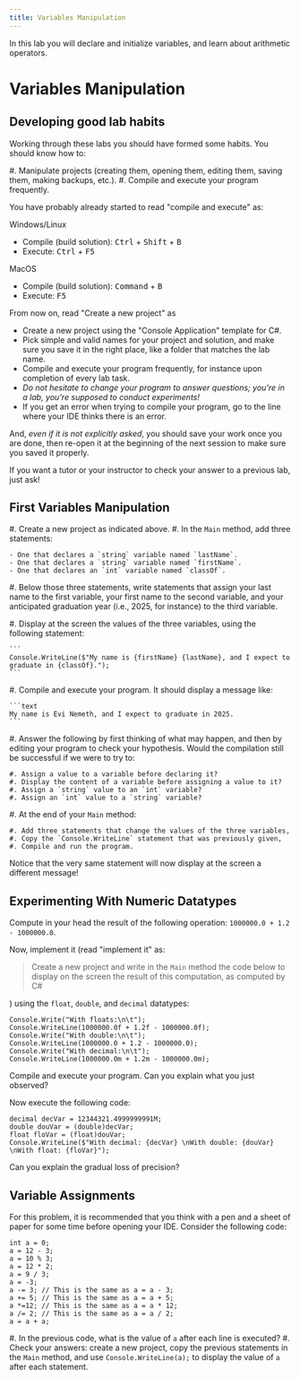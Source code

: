 ```yaml
---
title: Variables Manipulation
---
```


In this lab you will declare and initialize variables, and learn about arithmetic operators.

# Variables Manipulation

## Developing good lab habits

Working through these labs you should have formed some habits. You should know how to:

#. Manipulate projects (creating them, opening them, editing them, saving them, making backups, etc.).
#. Compile and execute your program frequently.

You have probably already started to read "compile and execute" as:

Windows/Linux

- Compile (build solution): <kbd>Ctrl</kbd> + <kbd>Shift</kbd> + <kbd>B</kbd>
- Execute: <kbd>Ctrl</kbd> + <kbd>F5</kbd> 

MacOS

- Compile (build solution): <kbd>Command</kbd> + <kbd>B</kbd>
- Execute: <kbd>F5</kbd> 

From now on, read "Create a new project" as 

 - Create a new project using the "Console Application" template for C\#.
 - Pick simple and valid names for your project and solution, and make sure you save it in the right place, like a folder that matches the lab name.
 - Compile and execute your program frequently, for instance upon completion of every lab task.
 - *Do not hesitate to change your program to answer questions; you're in a lab, you're supposed to conduct experiments!*
 - If you get an error when trying to compile your program, go to the line where your IDE thinks there is an error.

And, _even if it is not explicitly asked_, you should save your work once you are done, then re-open it at the beginning of the next session to make sure you saved it properly.

If you want a tutor or your instructor to check your answer to a previous lab, just ask!


## First Variables Manipulation

#. Create a new project as indicated above.
#. In the `Main` method, add three statements:

    - One that declares a `string` variable named `lastName`.
    - One that declares a `string` variable named `firstName`.
    - One that declares an `int` variable named `classOf`.

#. Below those three statements, write statements that assign your last name to the first variable, your first name to the second variable, and your anticipated graduation year (i.e., 2025, for instance) to the third variable.

#. Display at the screen the values of the three variables, using the following statement:

    ```
    Console.WriteLine($"My name is {firstName} {lastName}, and I expect to graduate in {classOf}.");
    ```

#. Compile and execute your program. It should display a message like:

    ```text
    My name is Evi Nemeth, and I expect to graduate in 2025.
    ```

#. Answer the following by first thinking of what may happen, and then by editing your program to check your hypothesis. Would the compilation still be successful if we were to try to:

    #. Assign a value to a variable before declaring it?
    #. Display the content of a variable before assigning a value to it?
    #. Assign a `string` value to an `int` variable?
    #. Assign an `int` value to a `string` variable?

#. At the end of your `Main` method:

    #. Add three statements that change the values of the three variables,
    #. Copy the `Console.WriteLine` statement that was previously given,
    #. Compile and run the program.
   
   Notice that the very same statement will now display at the screen a different message!

## Experimenting With Numeric Datatypes

Compute in your head the result of the following operation: `1000000.0 + 1.2 - 1000000.0`.

Now, implement it (read "implement it" as: 

> Create a new project and write in the `Main` method the code below to display on the screen the result of this computation, as computed by C#

) using the `float`, `double`, and `decimal` datatypes:

```
Console.Write("With floats:\n\t");
Console.WriteLine(1000000.0f + 1.2f - 1000000.0f);
Console.Write("With double:\n\t");
Console.WriteLine(1000000.0 + 1.2 - 1000000.0);
Console.Write("With decimal:\n\t");
Console.WriteLine(1000000.0m + 1.2m - 1000000.0m);
```

Compile and execute your program. Can you explain what you just observed?

Now execute the following code:

```
decimal decVar = 12344321.4999999991M;
double douVar = (double)decVar;
float floVar = (float)douVar;
Console.WriteLine($"With decimal: {decVar} \nWith double: {douVar} \nWith float: {floVar}");
```

Can you explain the gradual loss of precision?

## Variable Assignments

For this problem, it is recommended that you think with a pen and a sheet of paper for some time before opening your IDE. Consider the following code:

```
int a = 0;
a = 12 - 3;
a = 10 % 3;
a = 12 * 2;
a = 9 / 3;
a = -3;
a -= 3; // This is the same as a = a - 3;
a += 5; // This is the same as a = a + 5;
a *=12; // This is the same as a = a * 12;
a /= 2; // This is the same as a = a / 2;
a = a + a;
```

#. In the previous code, what is the value of `a` after each line is executed?
#. Check your answers: create a new project, copy the previous statements in the `Main` method, and use `Console.WriteLine(a);` to display the value of `a` after each statement.
